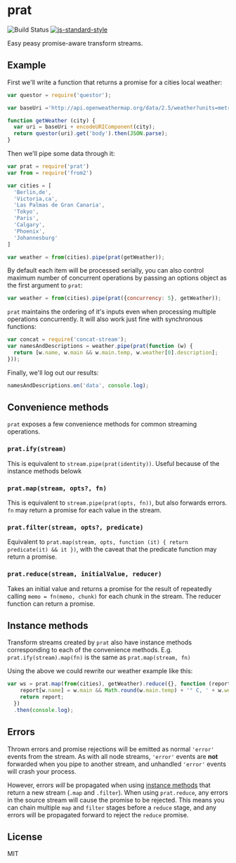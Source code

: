 # prat

![Build Status](https://travis-ci.org/grncdr/js-prat.svg?branch=master)
[![js-standard-style](https://img.shields.io/badge/code%20style-standard-brightgreen.svg?style=flat-square)](https://github.com/feross/standard)

Easy peasy promise-aware transform streams.

## Example

First we'll write a function that returns a promise for a cities local weather:

```javascript
var questor = require('questor');

var baseUri ='http://api.openweathermap.org/data/2.5/weather?units=metric&q=';

function getWeather (city) {
  var uri = baseUri + encodeURIComponent(city);
  return questor(uri).get('body').then(JSON.parse);
}
```

Then we'll pipe some data through it:

```javascript
var prat = require('prat')
var from = require('from2')

var cities = [
  'Berlin,de',
  'Victoria,ca',
  'Las Palmas de Gran Canaria',
  'Tokyo',
  'Paris',
  'Calgary',
  'Phoenix',
  'Johannesburg'
]

var weather = from(cities).pipe(prat(getWeather));
```

By default each item will be processed serially, you can also control maximum number of concurrent operations by passing an options object as the first argument to `prat`:

```javascript
var weather = from(cities).pipe(prat({concurrency: 5}, getWeather));
```

`prat` maintains the ordering of it's inputs even when processing multiple operations concurrently. It will also work just fine with synchronous functions:

```javascript
var concat = require('concat-stream');
var namesAndDescriptions = weather.pipe(prat(function (w) {
  return [w.name, w.main && w.main.temp, w.weather[0].description];
}));
```

Finally, we'll log out our results:

```javascript
namesAndDescriptions.on('data', console.log);
```

## Convenience methods

`prat` exposes a few convenience methods for common streaming operations.

### `prat.ify(stream)`

This is equivalent to `stream.pipe(prat(identity))`. Useful because of the instance methods belowk

### `prat.map(stream, opts?, fn)`

This is equivalent to `stream.pipe(prat(opts, fn))`, but also forwards errors. `fn` may return a promise for each value in the stream.

### `prat.filter(stream, opts?, predicate)`

Equivalent to `prat.map(stream, opts, function (it) { return predicate(it) && it })`, with the caveat that the predicate function may return a promise.

### `prat.reduce(stream, initialValue, reducer)`

Takes an initial value and returns a promise for the result of repeatedly calling `memo = fn(memo, chunk)` for each chunk in the stream. The reducer function can return a promise.

## Instance methods

Transform streams created by `prat` also have instance methods corresponding to each of the convenience methods. E.g. `prat.ify(stream).map(fn)` is the same as `prat.map(stream, fn)`

Using the above we could rewrite our weather example like this:

```javascript
var ws = prat.map(from(cities), getWeather).reduce({}, function (report, w) {
    report[w.name] = w.main && Math.round(w.main.temp) + '° C, ' + w.weather[0].description
    return report;
  })
  .then(console.log);
```

## Errors

Thrown errors and promise rejections will be emitted as normal `'error'` events from the stream. As with all node streams, `'error'` events are **not** forwarded when you pipe to another stream, and unhandled `'error'` events will crash your process.

However, errors *will* be propagated when using [instance methods](#instance-methods) that return a new stream (`.map` and `.filter`). When using `prat.reduce`, any errors in the source stream will cause the promise to be rejected. This means you can chain multiple `map` and `filter` stages before a `reduce` stage, and any errors will be propagated forward to reject the `reduce` promise.

## License

MIT
